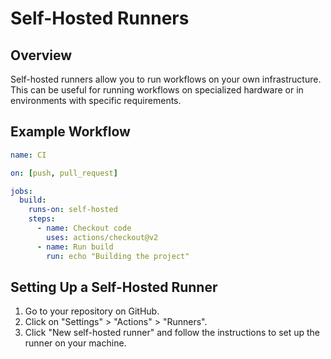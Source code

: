 # Self-Hosted Runners

## Overview

Self-hosted runners allow you to run workflows on your own infrastructure. This can be useful for running workflows on specialized hardware or in environments with specific requirements.

## Example Workflow

```yaml
name: CI

on: [push, pull_request]

jobs:
  build:
    runs-on: self-hosted
    steps:
      - name: Checkout code
        uses: actions/checkout@v2
      - name: Run build
        run: echo "Building the project"
```

## Setting Up a Self-Hosted Runner

1. Go to your repository on GitHub.
2. Click on "Settings" > "Actions" > "Runners".
3. Click "New self-hosted runner" and follow the instructions to set up the runner on your machine.
